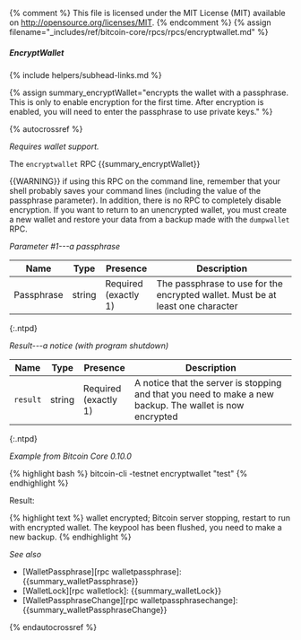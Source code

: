 {% comment %}
This file is licensed under the MIT License (MIT) available on
http://opensource.org/licenses/MIT.
{% endcomment %}
{% assign filename="_includes/ref/bitcoin-core/rpcs/rpcs/encryptwallet.md" %}

##### EncryptWallet
{% include helpers/subhead-links.md %}

{% assign summary_encryptWallet="encrypts the wallet with a passphrase.  This is only to enable encryption for the first time. After encryption is enabled, you will need to enter the passphrase to use private keys." %}

{% autocrossref %}

*Requires wallet support.*

The `encryptwallet` RPC {{summary_encryptWallet}}

{{WARNING}} if using this RPC on the command line, remember
that your shell probably saves your command lines (including the value
of the passphrase parameter). In addition, there is no RPC to completely
disable encryption. If you want to return to an unencrypted wallet, you
must create a new wallet and restore your data from a backup made with
the `dumpwallet` RPC.

*Parameter #1---a passphrase*

| Name               | Type            | Presence                    | Description
|--------------------|-----------------|-----------------------------|----------------
| Passphrase         | string          | Required<br>(exactly 1)     | The passphrase to use for the encrypted wallet.  Must be at least one character
{:.ntpd}

*Result---a notice (with program shutdown)*

| Name               | Type            | Presence                    | Description
|--------------------|-----------------|-----------------------------|----------------
| `result`           | string          | Required<br>(exactly 1)     | A notice that the server is stopping and that you need to make a new backup.  The wallet is now encrypted
{:.ntpd}

*Example from Bitcoin Core 0.10.0*

{% highlight bash %}
bitcoin-cli -testnet encryptwallet "test"
{% endhighlight %}

Result:

{% highlight text %}
wallet encrypted; Bitcoin server stopping, restart to run with encrypted
wallet. The keypool has been flushed, you need to make a new backup.
{% endhighlight %}

*See also*

* [WalletPassphrase][rpc walletpassphrase]: {{summary_walletPassphrase}}
* [WalletLock][rpc walletlock]: {{summary_walletLock}}
* [WalletPassphraseChange][rpc walletpassphrasechange]: {{summary_walletPassphraseChange}}

{% endautocrossref %}
